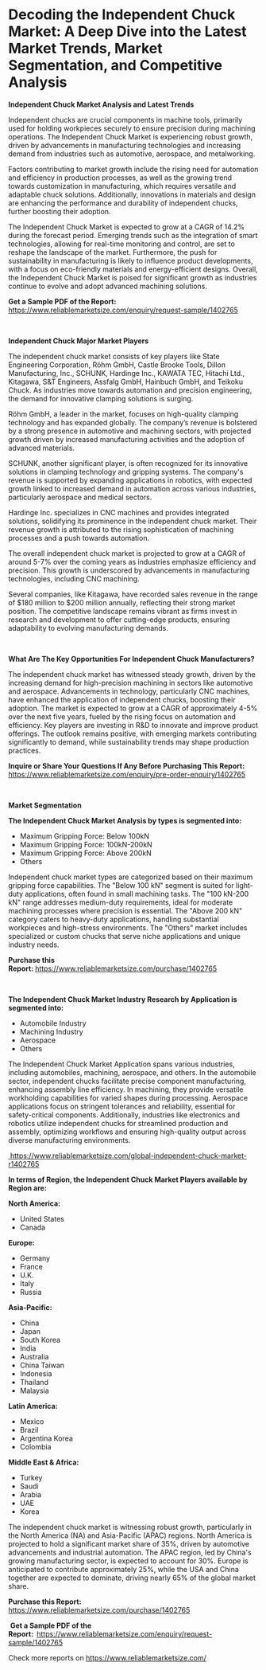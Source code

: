 <p><h1>Decoding the Independent Chuck Market: A Deep Dive into the Latest Market Trends, Market Segmentation, and Competitive Analysis</h1></p><p><strong>Independent Chuck Market Analysis and Latest Trends</strong></p>
<p><p>Independent chucks are crucial components in machine tools, primarily used for holding workpieces securely to ensure precision during machining operations. The Independent Chuck Market is experiencing robust growth, driven by advancements in manufacturing technologies and increasing demand from industries such as automotive, aerospace, and metalworking. </p><p>Factors contributing to market growth include the rising need for automation and efficiency in production processes, as well as the growing trend towards customization in manufacturing, which requires versatile and adaptable chuck solutions. Additionally, innovations in materials and design are enhancing the performance and durability of independent chucks, further boosting their adoption. </p><p>The Independent Chuck Market is expected to grow at a CAGR of 14.2% during the forecast period. Emerging trends such as the integration of smart technologies, allowing for real-time monitoring and control, are set to reshape the landscape of the market. Furthermore, the push for sustainability in manufacturing is likely to influence product developments, with a focus on eco-friendly materials and energy-efficient designs. Overall, the Independent Chuck Market is poised for significant growth as industries continue to evolve and adopt advanced machining solutions.</p></p>
<p><strong>Get a Sample PDF of the Report:&nbsp;</strong> <a href="https://www.reliablemarketsize.com/enquiry/request-sample/1402765?utm_campaign=2442&utm_medium=2&utm_source=Github&utm_content=ia&utm_term=28032025&utm_id=independent-chuck">https://www.reliablemarketsize.com/enquiry/request-sample/1402765</a></p>
<p>&nbsp;</p>
<p><strong>Independent Chuck Major Market Players</strong></p>
<p><p>The independent chuck market consists of key players like State Engineering Corporation, Röhm GmbH, Castle Brooke Tools, Dillon Manufacturing, Inc., SCHUNK, Hardinge Inc., KAWATA TEC, Hitachi Ltd., Kitagawa, S&T Engineers, Assfalg GmbH, Hainbuch GmbH, and Teikoku Chuck. As industries move towards automation and precision engineering, the demand for innovative clamping solutions is surging.</p><p>Röhm GmbH, a leader in the market, focuses on high-quality clamping technology and has expanded globally. The company’s revenue is bolstered by a strong presence in automotive and machining sectors, with projected growth driven by increased manufacturing activities and the adoption of advanced materials.</p><p>SCHUNK, another significant player, is often recognized for its innovative solutions in clamping technology and gripping systems. The company's revenue is supported by expanding applications in robotics, with expected growth linked to increased demand in automation across various industries, particularly aerospace and medical sectors.</p><p>Hardinge Inc. specializes in CNC machines and provides integrated solutions, solidifying its prominence in the independent chuck market. Their revenue growth is attributed to the rising sophistication of machining processes and a push towards automation.</p><p>The overall independent chuck market is projected to grow at a CAGR of around 5-7% over the coming years as industries emphasize efficiency and precision. This growth is underscored by advancements in manufacturing technologies, including CNC machining.</p><p>Several companies, like Kitagawa, have recorded sales revenue in the range of $180 million to $200 million annually, reflecting their strong market position. The competitive landscape remains vibrant as firms invest in research and development to offer cutting-edge products, ensuring adaptability to evolving manufacturing demands.</p></p>
<p>&nbsp;</p>
<p><strong>What Are The Key Opportunities For Independent Chuck Manufacturers?</strong></p>
<p><p>The independent chuck market has witnessed steady growth, driven by the increasing demand for high-precision machining in sectors like automotive and aerospace. Advancements in technology, particularly CNC machines, have enhanced the application of independent chucks, boosting their adoption. The market is expected to grow at a CAGR of approximately 4-5% over the next five years, fueled by the rising focus on automation and efficiency. Key players are investing in R&D to innovate and improve product offerings. The outlook remains positive, with emerging markets contributing significantly to demand, while sustainability trends may shape production practices.</p></p>
<p><strong>Inquire or Share Your Questions If Any Before Purchasing This Report:</strong> <a href="https://www.reliablemarketsize.com/enquiry/pre-order-enquiry/1402765?utm_campaign=2442&utm_medium=2&utm_source=Github&utm_content=ia&utm_term=28032025&utm_id=independent-chuck">https://www.reliablemarketsize.com/enquiry/pre-order-enquiry/1402765</a></p>
<p>&nbsp;</p>
<p><strong>Market Segmentation</strong></p>
<p><strong>The Independent Chuck Market Analysis by types is segmented into:</strong></p>
<p><ul><li>Maximum Gripping Force: Below 100kN</li><li>Maximum Gripping Force: 100kN-200kN</li><li>Maximum Gripping Force: Above 200kN</li><li>Others</li></ul></p>
<p><p>Independent chuck market types are categorized based on their maximum gripping force capabilities. The "Below 100 kN" segment is suited for light-duty applications, often found in small machining tasks. The "100 kN-200 kN" range addresses medium-duty requirements, ideal for moderate machining processes where precision is essential. The "Above 200 kN" category caters to heavy-duty applications, handling substantial workpieces and high-stress environments. The "Others" market includes specialized or custom chucks that serve niche applications and unique industry needs.</p></p>
<p><strong>Purchase this Report:&nbsp;</strong><a href="https://www.reliablemarketsize.com/purchase/1402765?utm_campaign=2442&utm_medium=2&utm_source=Github&utm_content=ia&utm_term=28032025&utm_id=independent-chuck">https://www.reliablemarketsize.com/purchase/1402765</a></p>
<p>&nbsp;</p>
<p><strong>The Independent Chuck Market Industry Research by Application is segmented into:</strong></p>
<p><ul><li>Automobile Industry</li><li>Machining Industry</li><li>Aerospace</li><li>Others</li></ul></p>
<p><p>The Independent Chuck Market Application spans various industries, including automobiles, machining, aerospace, and others. In the automobile sector, independent chucks facilitate precise component manufacturing, enhancing assembly line efficiency. In machining, they provide versatile workholding capabilities for varied shapes during processing. Aerospace applications focus on stringent tolerances and reliability, essential for safety-critical components. Additionally, industries like electronics and robotics utilize independent chucks for streamlined production and assembly, optimizing workflows and ensuring high-quality output across diverse manufacturing environments.</p></p>
<p><a href="https://www.reliablemarketsize.com/global-independent-chuck-market-r1402765?utm_campaign=2442&utm_medium=2&utm_source=Github&utm_content=ia&utm_term=28032025&utm_id=independent-chuck">&nbsp;https://www.reliablemarketsize.com/global-independent-chuck-market-r1402765</a></p>
<p><strong>In terms of Region, the Independent Chuck Market Players available by Region are:</strong></p>
<p>
    <p> <strong> North America: </strong>
        <ul>
            <li>United States</li>
            <li>Canada</li>
        </ul>
        </p> 
    <p> <strong> Europe: </strong>
        <ul>
            <li>Germany</li>
            <li>France</li>
            <li>U.K.</li>
            <li>Italy</li>
            <li>Russia</li>
        </ul>
        </p> 
    <p> <strong> Asia-Pacific: </strong>
        <ul>
            <li>China</li>
            <li>Japan</li>
            <li>South Korea</li>
            <li>India</li>
            <li>Australia</li>
            <li>China Taiwan</li>
            <li>Indonesia</li>
            <li>Thailand</li>
            <li>Malaysia</li>
        </ul>
        </p> 
    <p> <strong> Latin America: </strong>
        <ul>
            <li>Mexico</li>
            <li>Brazil</li>
            <li>Argentina Korea</li>
            <li>Colombia</li>
        </ul>
        </p> 
    <p> <strong> Middle East & Africa: </strong>
        <ul>
            <li>Turkey</li>
            <li>Saudi</li>
            <li>Arabia</li>
            <li>UAE</li>
            <li>Korea</li>
        </ul>
    </p>
    </p>
<p><p>The independent chuck market is witnessing robust growth, particularly in the North America (NA) and Asia-Pacific (APAC) regions. North America is projected to hold a significant market share of 35%, driven by automotive advancements and industrial automation. The APAC region, led by China's growing manufacturing sector, is expected to account for 30%. Europe is anticipated to contribute approximately 25%, while the USA and China together are expected to dominate, driving nearly 65% of the global market share.</p></p>
<p><strong>Purchase this Report: </strong><a href="https://www.reliablemarketsize.com/purchase/1402765?utm_campaign=2442&utm_medium=2&utm_source=Github&utm_content=ia&utm_term=28032025&utm_id=independent-chuck">https://www.reliablemarketsize.com/purchase/1402765</a></p>
<p>&nbsp;<strong>Get a Sample PDF of the Report:&nbsp;&nbsp;</strong><a href="https://www.reliablemarketsize.com/enquiry/request-sample/1402765?utm_campaign=2442&utm_medium=2&utm_source=Github&utm_content=ia&utm_term=28032025&utm_id=independent-chuck">https://www.reliablemarketsize.com/enquiry/request-sample/1402765</a></p>
<p><strong></strong></p>
<p>Check more reports on <a href="https://www.reliablemarketsize.com/?utm_campaign=2442&utm_medium=2&utm_source=Github&utm_content=ia&utm_term=28032025&utm_id=independent-chuck">https://www.reliablemarketsize.com/</a></p>